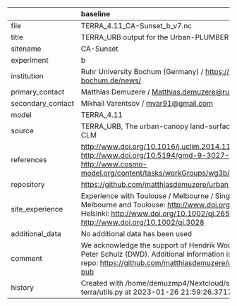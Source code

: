 |                   | baseline                                                                                                                                                                                                                  |
|:------------------|:--------------------------------------------------------------------------------------------------------------------------------------------------------------------------------------------------------------------------|
| file              | TERRA_4.11_CA-Sunset_b_v7.nc                                                                                                                                                                                              |
| title             | TERRA_URB output for the Urban-PLUMBER project                                                                                                                                                                            |
| sitename          | CA-Sunset                                                                                                                                                                                                                 |
| experiment        | b                                                                                                                                                                                                                         |
| institution       | Ruhr University Bochum (Germany) / https://www.climate.ruhr-uni-bochum.de/news/                                                                                                                                           |
| primary_contact   | Matthias Demuzere / Matthias.demuzere@rub.de                                                                                                                                                                              |
| secondary_contact | Mikhail Varentsov / mvar91@gmail.com                                                                                                                                                                                      |
| model             | TERRA_4.11                                                                                                                                                                                                                |
| source            | TERRA_URB, The urban-canopy land-surface scheme of COSMO-CLM                                                                                                                                                              |
| references        | http://www.doi.org/10.1016/j.uclim.2014.11.005 http://www.doi.org/10.5194/gmd-9-3027-2016 http://www.cosmo-model.org/content/tasks/workGroups/wg3b/docs/terra_urb_user.pdf                                                |
| repository        | https://github.com/matthiasdemuzere/urban-plumber-terra-pub                                                                                                                                                               |
| site_experience   | Experience with Toulouse / Melbourne / Singapore / Helsinki: - Melbourne and Toulouse: http://www.doi.org/10.1002/joc.3656 - Helsinki: http://www.doi.org/10.1002/qj.2659 - Singapore: http://www.doi.org/10.1002/qj.3028 |
| additional_data   | No additional data has been used                                                                                                                                                                                          |
| comment           | We acknowledge the support of Hendrik Wouters (VITO) and Jan-Peter Schulz (DWD). Additional information is available in github repo: https://github.com/matthiasdemuzere/urban-plumber-terra-pub                          |
| history           | Created with /home/demuzmp4/Nextcloud/scripts/urban-plumber-terra/utils.py at 2023-01-26 21:59:26.371774                                                                                                                  |
